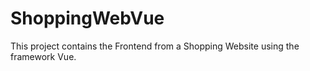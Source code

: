 # ShoppingWebVue
This project contains the Frontend from a Shopping Website using the framework Vue.
